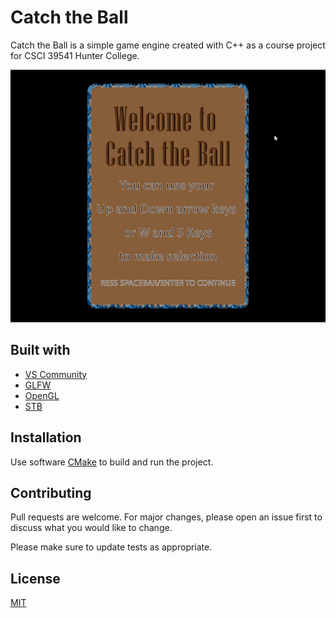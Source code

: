 # Catch the Ball

Catch the Ball is a simple game engine created with C++ as a course project for CSCI 39541 Hunter College.

![Demo](Demo.gif)

## Built with

* [VS Community](https://visualstudio.microsoft.com/vs/community/)
* [GLFW](https://www.glfw.org/)
* [OpenGL](https://www.opengl.org/)
* [STB](https://github.com/nothings/stb)

## Installation

Use software [CMake](https://cmake.org/) to build and run the project.

## Contributing
Pull requests are welcome. For major changes, please open an issue first to discuss what you would like to change.

Please make sure to update tests as appropriate.

## License
[MIT](https://choosealicense.com/licenses/mit/)
